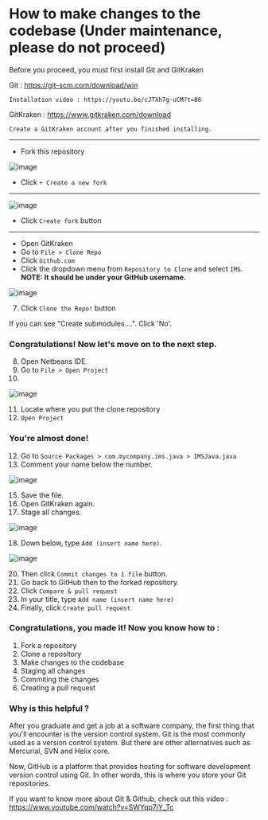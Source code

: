 # How to make changes to the codebase (Under maintenance, please do not proceed)

Before you proceed, you must first install Git and GitKraken

Git : https://git-scm.com/download/win
  
    Installation video : https://youtu.be/cJTXh7g-uCM?t=86
  
GitKraken : https://www.gitkraken.com/download
      
    Create a GitKraken account after you finished installing.

---

* Fork this repository

![image](https://user-images.githubusercontent.com/82688509/190138027-32fc3abd-209a-43ba-9fda-21a61dc27ede.png)

* Click `+ Create a new fork`
---
![image](https://user-images.githubusercontent.com/82688509/190167990-863888ec-f8cf-485d-8ed2-f7e600543fd0.png)

* Click `Create fork` button
---
* Open GitKraken
* Go to `File > Clone Repo`
* Click `Github.com`
* Click the dropdown menu from `Repository to Clone` and select `IMS`. **NOTE: It should be under your GitHub username.**

![image](https://user-images.githubusercontent.com/82688509/190160163-3d2e84f6-37c4-4306-b372-a2b580c9e4e1.png)

7. Click `Clone the Repo!` button

If you can see "Create submodules....". Click 'No'.

### Congratulations! Now let's move on to the next step.

8. Open Netbeans IDE.
9. Go to `File > Open Project`
10. 
![image](https://user-images.githubusercontent.com/82688509/190169040-a1aca245-da97-468a-9047-cb7db4f51da4.png)

11. Locate where you put the clone repository
12. `Open Project`

### You're almost done!

12. Go to `Source Packages > com.mycompany.ims.java > IMSJava.java`
13. Comment your name below the number.

![image](https://user-images.githubusercontent.com/82688509/190145195-73c9d8f3-32a8-4240-b020-436d1dc8a96f.png)

15. Save the file.
16. Open GitKraken again.
17. Stage all changes.

![image](https://user-images.githubusercontent.com/82688509/190144114-9fe27c02-5bb0-4d82-b99e-6d5179216c0b.png)

18. Down below, type `Add (insert name here)`.

![image](https://user-images.githubusercontent.com/82688509/190144445-1a54b3a2-c223-4b8f-b33a-78d853bd31b7.png)

20. Then click `Commit changes to 1 file` button.
21. Go back to GitHub then to the forked repository. 
22. Click `Compare & pull request`
23. In your title, type `Add name (insert name here)`
24. Finally, click `Create pull request`

### Congratulations, you made it! Now you know how to :

1. Fork a repository
2. Clone a repository
3. Make changes to the codebase
4. Staging all changes
5. Commiting the changes
6. Creating a pull request

### Why is this helpful ?

After you graduate and get a job at a software company, the first thing that you'll encounter is the version control system. Git is the most commonly used as a version control system. But there are other alternatives such as Mercurial, SVN and Helix core. 

Now, GitHub is a platform that provides hosting for software development version control using Git. In other words, this is where you store your Git repositories.

If you want to know more about Git & Github, check out this video : https://www.youtube.com/watch?v=SWYqp7iY_Tc
